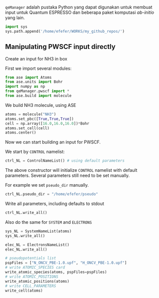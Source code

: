 `qeManager` adalah pustaka Python yang dapat digunakan untuk
membuat input untuk Quantum ESPRESSO dan beberapa paket komputasi
*ab-initio* yang lain.

```python
import sys
sys.path.append('/home/efefer/WORKS/my_github_repos/')
```

## Manipulating PWSCF input directly

Create an input for NH3 in box

First we import several modules:

```python
from ase import Atoms
from ase.units import Bohr
import numpy as np
from qeManager.pwscf import *
from ase.build import molecule
```

We build NH3 molecule, using ASE

```python
atoms = molecule("NH3")
atoms.set_pbc([True,True,True])
cell = np.array([16.0,16.0,16.0])*Bohr
atoms.set_cell(cell)
atoms.center()
```
Now we can start building an input for PWSCF.

We start by `CONTROL` namelist:
```python
ctrl_NL = ControlNameList() # using default parameters
```
The above constructor will initialize `CONTROL` namelist with default
parameters. Several parameters still need to be set manually.

For example we set `pseudo_dir` manually.

```python
ctrl_NL.pseudo_dir = "/home/efefer/pseudo"
```

Write all parameters, including defaults to stdout

```python
ctrl_NL.write_all()
```

Also do the same for `SYSTEM` and `ELECTRONS`

```python
sys_NL = SystemNameList(atoms)
sys_NL.write_all()

elec_NL = ElectronsNameList()
elec_NL.write_all()
```

```python
# pseudopotentials list
pspFiles = ["N_ONCV_PBE-1.0.upf", "H_ONCV_PBE-1.0.upf"]
# write ATOMIC_SPECIES card
write_atomic_species(atoms, pspFiles=pspFiles)
# write ATOMIC_POSITIONS
write_atomic_positions(atoms)
# write CELL_PARAMETERS
write_cell(atoms)
```
